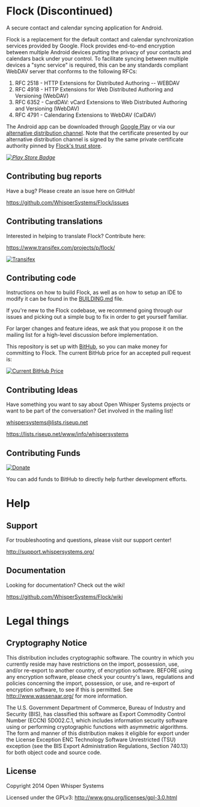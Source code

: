 # Flock (Discontinued)

A secure contact and calendar syncing application for Android.

Flock is a replacement for the default contact and calendar synchronization services provided by Google. Flock provides end-to-end encryption
between multiple Android devices putting the privacy of your contacts and calendars back under your control. To facilitate syncing between
multiple devices a "sync service" is required, this can be any standards compliant WebDAV server that conforms to the following RFCs:

1. RFC 2518 - HTTP Extensions for Distributed Authoring -- WEBDAV
2. RFC 4918 - HTTP Extensions for Web Distributed Authoring and Versioning (WebDAV)
3. RFC 6352 - CardDAV: vCard Extensions to Web Distributed Authoring and Versioning (WebDAV)
4. RFC 4791 - Calendaring Extensions to WebDAV (CalDAV)

The Android app can be downloaded through [Google Play](https://play.google.com/store/apps/details?id=org.anhonesteffort.flock) or via our
[alternative distribution channel](https://flock-supplychain.anhonesteffort.org/packages/org.anhonesteffort.flock/current). Note that the
certificate presented by our alternative distribution channel is signed by the same private certificate authority pinned by [Flock's trust store](https://github.com/WhisperSystems/Flock/blob/master/flock/src/main/assets/flock.store).

*[![Play Store Badge](https://developer.android.com/images/brand/en_app_rgb_wo_60.png)](https://play.google.com/store/apps/details?id=org.anhonesteffort.flock)*

## Contributing bug reports
Have a bug? Please create an issue here on GitHub!

https://github.com/WhisperSystems/Flock/issues

## Contributing translations
Interested in helping to translate Flock? Contribute here:

https://www.transifex.com/projects/p/flock/

[![Transifex](https://www.transifex.com/projects/p/flock/resource/master/chart/image_png)](https://www.transifex.com/projects/p/flock/)

## Contributing code
Instructions on how to build Flock, as well as on how to setup an IDE to modify it can be found in the [BUILDING.md](BUILDING.md) file.

If you're new to the Flock codebase, we recommend going through our issues and picking out a simple bug to fix in order to get yourself familiar.

For larger changes and feature ideas, we ask that you propose it on the mailing list for a high-level discussion before implementation.

This repository is set up with [BitHub](https://whispersystems.org/blog/bithub/), so you can make money for committing to Flock. The current BitHub price for an accepted pull request is:

[![Current BitHub Price](https://bithub.herokuapp.com/v1/status/payment/commit/)](https://whispersystems.org/blog/bithub/)

## Contributing Ideas
Have something you want to say about Open Whisper Systems projects or want to be part of the conversation? Get involved in the mailing list!

whispersystems@lists.riseup.net

https://lists.riseup.net/www/info/whispersystems

## Contributing Funds
[![Donate](https://coinbase.com/assets/buttons/donation_large-6ec72b1a9eec516944e50a22aca7db35.png)](https://whispersystems.org/blog/bithub/)

You can add funds to BitHub to directly help further development efforts.

Help
====
## Support
For troubleshooting and questions, please visit our support center!

http://support.whispersystems.org/

## Documentation
Looking for documentation? Check out the wiki!

https://github.com/WhisperSystems/Flock/wiki

# Legal things
## Cryptography Notice

This distribution includes cryptographic software. The country in which you currently reside may have restrictions on the import, possession, use, and/or re-export to another country, of encryption software.
BEFORE using any encryption software, please check your country's laws, regulations and policies concerning the import, possession, or use, and re-export of encryption software, to see if this is permitted.
See <http://www.wassenaar.org/> for more information.

The U.S. Government Department of Commerce, Bureau of Industry and Security (BIS), has classified this software as Export Commodity Control Number (ECCN) 5D002.C.1, which includes information security software using or performing cryptographic functions with asymmetric algorithms.
The form and manner of this distribution makes it eligible for export under the License Exception ENC Technology Software Unrestricted (TSU) exception (see the BIS Export Administration Regulations, Section 740.13) for both object code and source code.

## License

Copyright 2014 Open Whisper Systems

Licensed under the GPLv3: http://www.gnu.org/licenses/gpl-3.0.html
